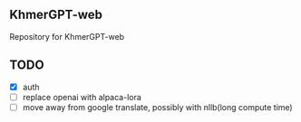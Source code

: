 ## KhmerGPT-web

Repository for KhmerGPT-web



## TODO
- [x] auth
- [ ] replace openai with alpaca-lora
- [ ] move away from google translate, possibly with nllb(long compute time)
